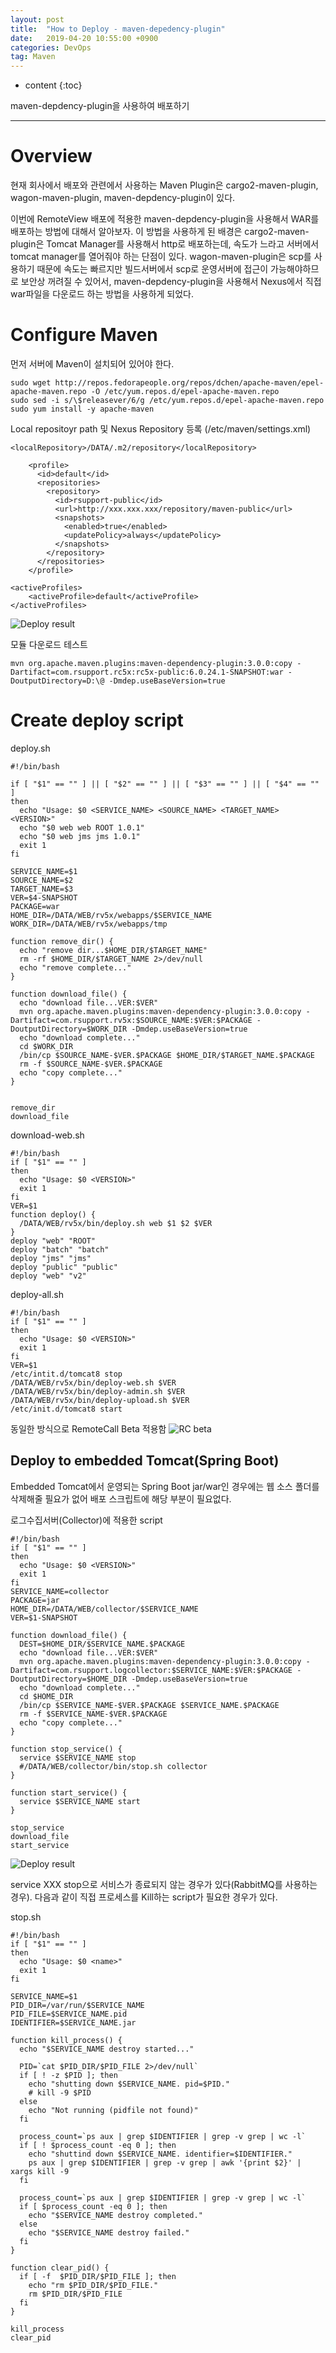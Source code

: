 ```yaml
---
layout: post
title:  "How to Deploy - maven-depedency-plugin"
date:   2019-04-20 10:55:00 +0900
categories: DevOps
tag: Maven
---
```


* content
{:toc}


maven-depdency-plugin을 사용하여 배포하기


------------

# Overview

현재 회사에서 배포와 관련에서 사용하는 Maven Plugin은 cargo2-maven-plugin, wagon-maven-plugin, maven-depdency-plugin이 있다.
 
이번에 RemoteView 배포에 적용한 maven-depdency-plugin을 사용해서 WAR를 배포하는 방법에 대해서 알아보자.
이 방법을 사용하게 된 배경은 cargo2-maven-plugin은 Tomcat Manager를 사용해서 http로 배포하는데, 속도가 느라고 서버에서 tomcat manager를 열어줘야 하는 단점이 있다. wagon-maven-plugin은 scp를 사용하기 때문에 속도는 빠르지만 빌드서버에서 scp로 운영서버에 접근이 가능해야하므로 보안상 꺼려질 수 있어서, maven-depdency-plugin을 사용해서 Nexus에서 직접 war파일을 다운로드 하는 방법을 사용하게 되었다.


# Configure Maven

먼저 서버에  Maven이 설치되어 있어야 한다.
```
sudo wget http://repos.fedorapeople.org/repos/dchen/apache-maven/epel-apache-maven.repo -O /etc/yum.repos.d/epel-apache-maven.repo
sudo sed -i s/\$releasever/6/g /etc/yum.repos.d/epel-apache-maven.repo
sudo yum install -y apache-maven
```

 Local repositoyr path 및 Nexus Repository 등록 (/etc/maven/settings.xml)
```
<localRepository>/DATA/.m2/repository</localRepository>
```
```
    <profile>
      <id>default</id>
      <repositories>
        <repository>
          <id>rsupport-public</id>
          <url>http://xxx.xxx.xxx/repository/maven-public</url>
          <snapshots>
            <enabled>true</enabled>
            <updatePolicy>always</updatePolicy>
          </snapshots>          
        </repository>
      </repositories>
    </profile>
```
```
<activeProfiles>
    <activeProfile>default</activeProfile>
</activeProfiles>
```
![Deploy result]({{site.url}}/assets/images/maven-installed-version.png)


모듈 다운로드 테스트
```
mvn org.apache.maven.plugins:maven-dependency-plugin:3.0.0:copy -Dartifact=com.rsupport.rc5x:rc5x-public:6.0.24.1-SNAPSHOT:war -DoutputDirectory=D:\@ -Dmdep.useBaseVersion=true
```

# Create deploy script

deploy.sh
```
#!/bin/bash

if [ "$1" == "" ] || [ "$2" == "" ] || [ "$3" == "" ] || [ "$4" == "" ]
then
  echo "Usage: $0 <SERVICE_NAME> <SOURCE_NAME> <TARGET_NAME> <VERSION>"
  echo "$0 web web ROOT 1.0.1"
  echo "$0 web jms jms 1.0.1"
  exit 1
fi

SERVICE_NAME=$1
SOURCE_NAME=$2
TARGET_NAME=$3
VER=$4-SNAPSHOT
PACKAGE=war
HOME_DIR=/DATA/WEB/rv5x/webapps/$SERVICE_NAME
WORK_DIR=/DATA/WEB/rv5x/webapps/tmp

function remove_dir() {
  echo "remove dir...$HOME_DIR/$TARGET_NAME"
  rm -rf $HOME_DIR/$TARGET_NAME 2>/dev/null
  echo "remove complete..."
}

function download_file() {
  echo "download file...VER:$VER"
  mvn org.apache.maven.plugins:maven-dependency-plugin:3.0.0:copy -Dartifact=com.rsupport.rv5x:$SOURCE_NAME:$VER:$PACKAGE -DoutputDirectory=$WORK_DIR -Dmdep.useBaseVersion=true
  echo "download complete..."
  cd $WORK_DIR
  /bin/cp $SOURCE_NAME-$VER.$PACKAGE $HOME_DIR/$TARGET_NAME.$PACKAGE
  rm -f $SOURCE_NAME-$VER.$PACKAGE
  echo "copy complete..."
}


remove_dir
download_file
```
download-web.sh
```
#!/bin/bash
if [ "$1" == "" ]
then
  echo "Usage: $0 <VERSION>"
  exit 1
fi
VER=$1
function deploy() {
  /DATA/WEB/rv5x/bin/deploy.sh web $1 $2 $VER
}
deploy "web" "ROOT"
deploy "batch" "batch"
deploy "jms" "jms"
deploy "public" "public"
deploy "web" "v2"
```
deploy-all.sh
```
#!/bin/bash
if [ "$1" == "" ]
then
  echo "Usage: $0 <VERSION>"
  exit 1
fi
VER=$1
/etc/intit.d/tomcat8 stop
/DATA/WEB/rv5x/bin/deploy-web.sh $VER
/DATA/WEB/rv5x/bin/deploy-admin.sh $VER
/DATA/WEB/rv5x/bin/deploy-upload.sh $VER
/etc/init.d/tomcat8 start
```
동일한 방식으로 RemoteCall Beta 적용함
![RC beta]({{site.url}}/assets/images/deploy-rc-shell.png)


## Deploy to embedded Tomcat(Spring Boot)

Embedded Tomcat에서 운영되는 Spring Boot jar/war인 경우에는 웹 소스 폴더를 삭제해줄 필요가 없어 배포 스크립트에 해당 부분이 필요없다.


로그수집서버(Collector)에 적용한 script
```
#!/bin/bash
if [ "$1" == "" ]
then
  echo "Usage: $0 <VERSION>"
  exit 1
fi
SERVICE_NAME=collector
PACKAGE=jar
HOME_DIR=/DATA/WEB/collector/$SERVICE_NAME
VER=$1-SNAPSHOT

function download_file() {
  DEST=$HOME_DIR/$SERVICE_NAME.$PACKAGE
  echo "download file...VER:$VER"
  mvn org.apache.maven.plugins:maven-dependency-plugin:3.0.0:copy -Dartifact=com.rsupport.logcollector:$SERVICE_NAME:$VER:$PACKAGE -DoutputDirectory=$HOME_DIR -Dmdep.useBaseVersion=true
  echo "download complete..."
  cd $HOME_DIR
  /bin/cp $SERVICE_NAME-$VER.$PACKAGE $SERVICE_NAME.$PACKAGE
  rm -f $SERVICE_NAME-$VER.$PACKAGE
  echo "copy complete..."
}

function stop_service() {
  service $SERVICE_NAME stop
  #/DATA/WEB/collector/bin/stop.sh collector
}

function start_service() {
  service $SERVICE_NAME start
}

stop_service
download_file
start_service
```

![Deploy result]({{site.url}}/assets/images/collector-deploy-result.png)

service XXX stop으로 서비스가 종료되지 않는 경우가 있다(RabbitMQ를 사용하는 경우). 다음과 같이 직접 프로세스를 Kill하는 script가 필요한 경우가 있다.

stop.sh
```
#!/bin/bash
if [ "$1" == "" ]
then
  echo "Usage: $0 <name>"
  exit 1
fi

SERVICE_NAME=$1
PID_DIR=/var/run/$SERVICE_NAME
PID_FILE=$SERVICE_NAME.pid
IDENTIFIER=$SERVICE_NAME.jar

function kill_process() {
  echo "$SERVICE_NAME destroy started..."

  PID=`cat $PID_DIR/$PID_FILE 2>/dev/null`
  if [ ! -z $PID ]; then
    echo "shutting down $SERVICE_NAME. pid=$PID."
    # kill -9 $PID
  else
    echo "Not running (pidfile not found)"
  fi

  process_count=`ps aux | grep $IDENTIFIER | grep -v grep | wc -l`
  if [ ! $process_count -eq 0 ]; then
    echo "shuttind down $SERVICE_NAME. identifier=$IDENTIFIER."
    ps aux | grep $IDENTIFIER | grep -v grep | awk '{print $2}' | xargs kill -9
  fi

  process_count=`ps aux | grep $IDENTIFIER | grep -v grep | wc -l`
  if [ $process_count -eq 0 ]; then
    echo "$SERVICE_NAME destroy completed."
  else
    echo "$SERVICE_NAME destroy failed."
  fi
}

function clear_pid() {
  if [ -f  $PID_DIR/$PID_FILE ]; then
    echo "rm $PID_DIR/$PID_FILE."
    rm $PID_DIR/$PID_FILE
  fi
}

kill_process
clear_pid
```
